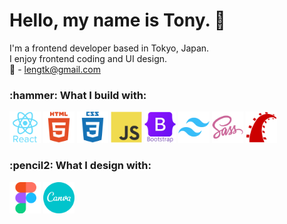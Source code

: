 <head>
<link rel="stylesheet" href="https://cdn.jsdelivr.net/gh/devicons/devicon@latest/devicon.min.css">
</head>

<h1>Hello, my name is Tony. 👋</h1>

I'm a frontend developer based in Tokyo, Japan.
<br>
I enjoy frontend coding and UI design.
<br>
:email: - <a href="mailto:lengtk@gmail.com">lengtk@gmail.com</a>

<h3>:hammer: What I build with:</h3>
<div display=flex>
  <img width=50 height=50 src=https://github.com/devicons/devicon/blob/master/icons/react/react-original-wordmark.svg>
  <img width=50 height=50 src=https://github.com/devicons/devicon/blob/master/icons/html5/html5-plain-wordmark.svg>
  <img width=50 height=50 src=https://github.com/devicons/devicon/blob/master/icons/css3/css3-plain-wordmark.svg>
  <img width=50 height=50 src=https://github.com/devicons/devicon/blob/master/icons/javascript/javascript-original.svg>
  <img width=50 height=50 src=https://github.com/devicons/devicon/blob/master/icons/bootstrap/bootstrap-original-wordmark.svg>
  <img width=50 height=50 src=https://github.com/devicons/devicon/blob/master/icons/tailwindcss/tailwindcss-plain.svg>
  <img width=50 height=50 src=https://github.com/devicons/devicon/blob/master/icons/sass/sass-original.svg>
  <img width=50 height=50 src=https://github.com/devicons/devicon/blob/master/icons/rails/rails-plain.svg>
<div>
<h3>:pencil2: What I design with:</h3>
  <div display=flex>
  <img width=50 height=50 src=https://github.com/devicons/devicon/blob/master/icons/figma/figma-original.svg>
  <img width=50 height=50 src=https://github.com/devicons/devicon/blob/master/icons/canva/canva-original.svg>
<div>
<!--
**Tony-Leng/Tony-Leng** is a ✨ _special_ ✨ repository because its `README.md` (this file) appears on your GitHub profile.

Here are some ideas to get you started:

- 🔭 I’m currently working on ...
- 🌱 I’m currently learning ...
- 👯 I’m looking to collaborate on ...
- 🤔 I’m looking for help with ...
- 💬 Ask me about ...
- 📫 How to reach me: ...
- 😄 Pronouns: ...
- ⚡ Fun fact: ...
-->
